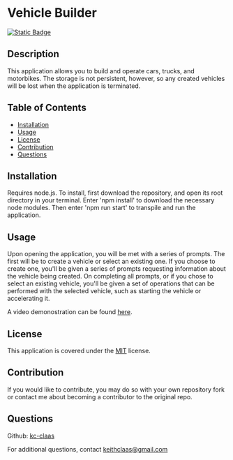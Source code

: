 # Vehicle Builder
[![Static Badge](https://img.shields.io/badge/License-MIT-blue)](./LICENSE)
## Description
This application allows you to build and operate cars, trucks, and motorbikes. The storage is not persistent, however, so any created vehicles will be lost when the application is terminated.

## Table of Contents
- [Installation](#installation)
- [Usage](#usage)
- [License](#license)
- [Contribution](#contribution)
- [Questions](#questions)

## Installation
Requires node.js. To install, first download the repository, and open its root directory in your terminal. Enter 'npm install' to download the necessary node modules. Then enter 'npm run start' to transpile and run the application.

## Usage
Upon opening the application, you will be met with a series of prompts. The first will be to create a vehicle or select an existing one. If you choose to create one, you'll be given a series of prompts requesting information about the vehicle being created. On completing all prompts, or if you chose to select an existing vehicle, you'll be given a set of operations that can be performed with the selected vehicle, such as starting the vehicle or accelerating it. 

A video demonostration can be found [here](https://drive.google.com/file/d/1u_h3xaEnTCLpOOQ32lAYL7x-p051b-Jy/view).

## License
This application is covered under the [MIT](./LICENSE) license.

## Contribution
If you would like to contribute, you may do so with your own repository fork or contact me about becoming a contributor to the original repo.

## Questions
Github: [kc-claas](https://github.com/kc-claas)

For additional questions, contact keithclaas@gmail.com
